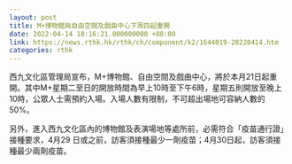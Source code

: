 ```yaml
---
layout: post
title: M+博物館與自由空間及戲曲中心下周四起重開
date: 2022-04-14 18:16:21.000000000 +08:00
link: https://news.rthk.hk/rthk/ch/component/k2/1644019-20220414.htm
categories: rthk
---
```


西九文化區管理局宣布，M+博物館、自由空間及戲曲中心，將於本月21日起重開。其中M+星期二至日的開放時間為早上10時至下午6時，星期五則開放至晚上10時，公眾人士需預約入場。入場人數有限制，不可超出場地可容納人數的50%。

另外，進入西九文化區內的博物館及表演場地等處所前，必需符合「疫苗通行證」接種要求，4月29 日或之前，訪客須接種最少一劑疫苗；4月30日起，訪客須接種最少兩劑疫苗。
